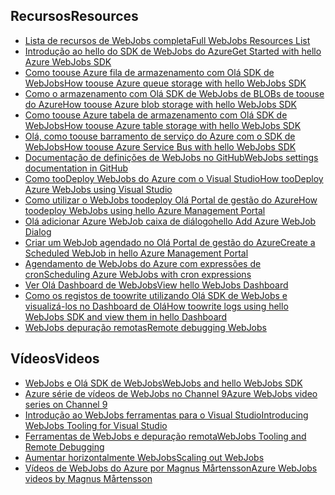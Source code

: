 
## <a name="resources"></a><span data-ttu-id="0eac2-101">Recursos</span><span class="sxs-lookup"><span data-stu-id="0eac2-101">Resources</span></span>
* [<span data-ttu-id="0eac2-102">Lista de recursos de WebJobs completa</span><span class="sxs-lookup"><span data-stu-id="0eac2-102">Full WebJobs Resources List</span></span>](../articles/app-service-web/websites-webjobs-resources.md)
* [<span data-ttu-id="0eac2-103">Introdução ao hello do SDK de WebJobs do Azure</span><span class="sxs-lookup"><span data-stu-id="0eac2-103">Get Started with hello Azure WebJobs SDK</span></span>](../articles/app-service-web/websites-dotnet-webjobs-sdk-get-started.md)
* [<span data-ttu-id="0eac2-104">Como toouse Azure fila de armazenamento com Olá SDK de WebJobs</span><span class="sxs-lookup"><span data-stu-id="0eac2-104">How toouse Azure queue storage with hello WebJobs SDK</span></span>](../articles/app-service-web/websites-dotnet-webjobs-sdk-storage-queues-how-to.md)
* [<span data-ttu-id="0eac2-105">Como o armazenamento com Olá SDK de WebJobs de BLOBs de toouse do Azure</span><span class="sxs-lookup"><span data-stu-id="0eac2-105">How toouse Azure blob storage with hello WebJobs SDK</span></span>](../articles/app-service-web/websites-dotnet-webjobs-sdk-storage-blobs-how-to.md)
* [<span data-ttu-id="0eac2-106">Como toouse Azure tabela de armazenamento com Olá SDK de WebJobs</span><span class="sxs-lookup"><span data-stu-id="0eac2-106">How toouse Azure table storage with hello WebJobs SDK</span></span>](../articles/app-service-web/websites-dotnet-webjobs-sdk-storage-tables-how-to.md)
* [<span data-ttu-id="0eac2-107">Olá, como toouse barramento de serviço do Azure com o SDK de WebJobs</span><span class="sxs-lookup"><span data-stu-id="0eac2-107">How toouse Azure Service Bus with hello WebJobs SDK</span></span>](../articles/app-service-web/websites-dotnet-webjobs-sdk-service-bus.md)
* [<span data-ttu-id="0eac2-108">Documentação de definições de WebJobs no GitHub</span><span class="sxs-lookup"><span data-stu-id="0eac2-108">WebJobs settings documentation in GitHub</span></span>](https://github.com/projectkudu/kudu/wiki/Web-jobs)
* [<span data-ttu-id="0eac2-109">Como tooDeploy WebJobs do Azure com o Visual Studio</span><span class="sxs-lookup"><span data-stu-id="0eac2-109">How tooDeploy Azure WebJobs using Visual Studio</span></span>](../articles/app-service-web/websites-dotnet-deploy-webjobs.md)
* [<span data-ttu-id="0eac2-110">Como utilizar o WebJobs toodeploy Olá Portal de gestão do Azure</span><span class="sxs-lookup"><span data-stu-id="0eac2-110">How toodeploy WebJobs using hello Azure Management Portal</span></span>](../articles/app-service-web/web-sites-create-web-jobs.md)
* [<span data-ttu-id="0eac2-111">Olá adicionar Azure WebJob caixa de diálogo</span><span class="sxs-lookup"><span data-stu-id="0eac2-111">hello Add Azure WebJob Dialog</span></span>](../articles/app-service-web/websites-dotnet-deploy-webjobs.md#configure)
* [<span data-ttu-id="0eac2-112">Criar um WebJob agendado no Olá Portal de gestão do Azure</span><span class="sxs-lookup"><span data-stu-id="0eac2-112">Create a Scheduled WebJob in hello Azure Management Portal</span></span>](../articles/app-service-web/web-sites-create-web-jobs.md#CreateScheduled)
* [<span data-ttu-id="0eac2-113">Agendamento de WebJobs do Azure com expressões de cron</span><span class="sxs-lookup"><span data-stu-id="0eac2-113">Scheduling Azure WebJobs with cron expressions</span></span>](http://blog.amitapple.com/post/2015/06/scheduling-azure-webjobs/)
* [<span data-ttu-id="0eac2-114">Ver Olá Dashboard de WebJobs</span><span class="sxs-lookup"><span data-stu-id="0eac2-114">View hello WebJobs Dashboard</span></span>](../articles/app-service-web/websites-dotnet-webjobs-sdk-get-started.md#view-the-webjobs-sdk-dashboard)
* [<span data-ttu-id="0eac2-115">Como os registos de toowrite utilizando Olá SDK de WebJobs e visualizá-los no Dashboard de Olá</span><span class="sxs-lookup"><span data-stu-id="0eac2-115">How toowrite logs using hello WebJobs SDK and view them in hello Dashboard</span></span>](../articles/app-service-web/websites-dotnet-webjobs-sdk-storage-queues-how-to.md#logs)
* [<span data-ttu-id="0eac2-116">WebJobs depuração remotas</span><span class="sxs-lookup"><span data-stu-id="0eac2-116">Remote debugging WebJobs</span></span>](../articles/app-service-web/web-sites-dotnet-troubleshoot-visual-studio.md#remotedebugwj)

## <a name="videos"></a><span data-ttu-id="0eac2-117">Vídeos</span><span class="sxs-lookup"><span data-stu-id="0eac2-117">Videos</span></span>
* [<span data-ttu-id="0eac2-118">WebJobs e Olá SDK de WebJobs</span><span class="sxs-lookup"><span data-stu-id="0eac2-118">WebJobs and hello WebJobs SDK</span></span>](http://channel9.msdn.com/Shows/Cloud+Cover/Episode-153-WebJobs-with-Pranav-Rastogi?utm_source=dlvr.it&utm_medium=twitter)
* [<span data-ttu-id="0eac2-119">Azure série de vídeos de WebJobs no Channel 9</span><span class="sxs-lookup"><span data-stu-id="0eac2-119">Azure WebJobs video series on Channel 9</span></span>](http://channel9.msdn.com/Tags/azurefridaywebjobs)
* [<span data-ttu-id="0eac2-120">Introdução ao WebJobs ferramentas para o Visual Studio</span><span class="sxs-lookup"><span data-stu-id="0eac2-120">Introducing WebJobs Tooling for Visual Studio</span></span>](http://channel9.msdn.com/Shows/Web+Camps+TV/Introducing-WebJobs-Tooling-for-Visual-Studio-with-Brady-Gaster)
* [<span data-ttu-id="0eac2-121">Ferramentas de WebJobs e depuração remota</span><span class="sxs-lookup"><span data-stu-id="0eac2-121">WebJobs Tooling and Remote Debugging</span></span>](http://channel9.msdn.com/Shows/Web+Camps+TV/WebJobs-GA-Series-Episode-1-WebJobs-Tooling-with-Brady-Gaster)
* [<span data-ttu-id="0eac2-122">Aumentar horizontalmente WebJobs</span><span class="sxs-lookup"><span data-stu-id="0eac2-122">Scaling out WebJobs</span></span>](http://channel9.msdn.com/Shows/Azure-Friday/Azure-WebJobs-105-Scaling-out-Web-Jobs)
* [<span data-ttu-id="0eac2-123">Vídeos de WebJobs do Azure por Magnus Mårtensson</span><span class="sxs-lookup"><span data-stu-id="0eac2-123">Azure WebJobs videos by Magnus Mårtensson</span></span>](https://www.youtube.com/playlist?list=PLqp1ZOYYUSd81yEzMYLTw8cz91wx_LU9r)

